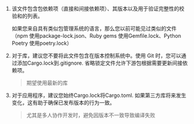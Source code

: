1. 该文件包含包依赖项（直接和间接依赖项）、其版本以及用于验证完整性的校验和的列表。

   如果您来自具有类似包管理系统的语言，那么您以前可能见过类似的文件（npm 使用package-lock.json、Ruby gems 使用Gemfile.lock、Python Poetry 使用poetry.lock）

2. 对于库，建议您不要将此文件包含在版本控制系统中。使用 Git 时，您可以通过添加Cargo.lock到.gitignore. 省略锁定文件允许下游包根据需要更新间接依赖项。

    > 期望使用最新的库

3. 对于应用程序，建议您始终Cargo.lock将Cargo.toml. 如果第三方库将来发生变化，这有助于确保已发布版本的行为一致。

   > 尤其是多人协作开发时，避免因版本不一致导致编译失败